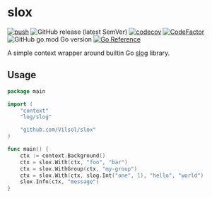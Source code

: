 # slox

[![push](https://github.com/Vilsol/slox/actions/workflows/push.yml/badge.svg)](https://github.com/Vilsol/slox/actions/workflows/push.yml)
![GitHub release (latest SemVer)](https://img.shields.io/github/v/release/vilsol/slox)
[![codecov](https://codecov.io/gh/Vilsol/slox/branch/master/graph/badge.svg?token=LFNKYWS0N2)](https://codecov.io/gh/Vilsol/slox)
[![CodeFactor](https://www.codefactor.io/repository/github/vilsol/slox/badge)](https://www.codefactor.io/repository/github/vilsol/slox)
![GitHub go.mod Go version](https://img.shields.io/github/go-mod/go-version/vilsol/slox)
[![Go Reference](https://pkg.go.dev/badge/github.com/Vilsol/slox.svg)](https://pkg.go.dev/github.com/Vilsol/slox)

A simple context wrapper around builtin Go [slog](https://pkg.go.dev/log/slog) library.

## Usage

```go
package main

import (
	"context"
	"log/slog"

	"github.com/Vilsol/slox"
)

func main() {
	ctx := context.Background()
	ctx = slox.With(ctx, "foo", "bar")
	ctx = slox.WithGroup(ctx, "my-group")
	ctx = slox.With(ctx, slog.Int("one", 1), "hello", "world")
	slox.Info(ctx, "message")
}
```

